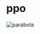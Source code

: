 # ppo

![parabola](https://user-images.githubusercontent.com/44053700/82078547-916eff00-96e1-11ea-8504-fcee7df38280.png)

